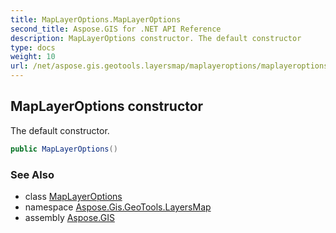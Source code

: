 ```yaml
---
title: MapLayerOptions.MapLayerOptions
second_title: Aspose.GIS for .NET API Reference
description: MapLayerOptions constructor. The default constructor
type: docs
weight: 10
url: /net/aspose.gis.geotools.layersmap/maplayeroptions/maplayeroptions/
---
```

## MapLayerOptions constructor

The default constructor.

```csharp
public MapLayerOptions()
```

### See Also

* class [MapLayerOptions](../)
* namespace [Aspose.Gis.GeoTools.LayersMap](../../maplayeroptions/)
* assembly [Aspose.GIS](../../../)


